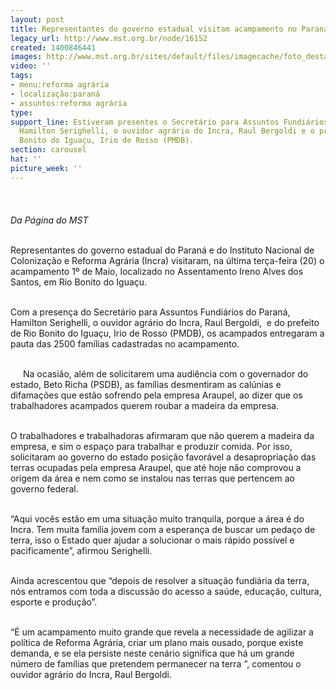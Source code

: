 ```yaml
---
layout: post
title: Representantes do governo estadual visitam acampamento no Paraná
legacy_url: http://www.mst.org.br/node/16152
created: 1400846441
images: http://www.mst.org.br/sites/default/files/imagecache/foto_destaque/fotos pr.jpg
video: ''
tags:
- menu:reforma agrária
- localização:paraná
- assuntos:reforma agrária
type: 
support_line: Estiveram presentes o Secretário para Assuntos Fundiários do Paraná,
  Hamilton Serighelli, o ouvidor agrário do Incra, Raul Bergoldi e o prefeito de Rio
  Bonito do Iguaçu, Irio de Rosso (PMDB).
section: carousel
hat: ''
picture_week: ''
---
```

<p><img style="margin: 10px;" src="http://www.mst.org.br/sites/default/files/fotos%20pr.jpg" alt=""><br><br><em>Da Página do MST</em></p><p><br>Representantes do governo estadual do Paraná e do Instituto Nacional de Colonização e Reforma Agrária (Incra) visitaram, na última terça-feira (20) o acampamento 1º de Maio, localizado no Assentamento Ireno Alves dos Santos, em Rio Bonito do Iguaçu.</p><p><br>Com a presença do Secretário para Assuntos Fundiários do Paraná, Hamilton Serighelli, o ouvidor agrário do Incra, Raul Bergoldi, &nbsp;e do prefeito de Rio Bonito do Iguaçu, Irio de Rosso (PMDB), os acampados entregaram a pauta das 2500 famílias cadastradas no acampamento.</p><p><img style="margin: 10px; float: left;" src="http://www.mst.org.br/sites/default/files/1%20de%20maio_PR.jpg" alt=""><br>Na ocasião, além de solicitarem uma audiência com o governador do estado, Beto Richa (PSDB), as famílias desmentiram as calúnias e difamações que estão sofrendo pela empresa Araupel, ao dizer que os trabalhadores acampados querem roubar a madeira da empresa.</p><p><br>O trabalhadores e trabalhadoras afirmaram que não querem a madeira da empresa, e sim o espaço para trabalhar e produzir comida. Por isso, solicitaram ao governo do estado posição favorável a desapropriação das terras ocupadas pela empresa Araupel, que até hoje não comprovou a origem da área e nem como se instalou nas terras que pertencem ao governo federal.</p><p><br>“Aqui vocês estão em uma situação muito tranquila, porque a área é do Incra. Tem muita família jovem com a esperança de buscar um pedaço de terra, isso o Estado quer ajudar a solucionar o mais rápido possível e pacificamente”, afirmou Serighelli.&nbsp;</p><p><br>Ainda acrescentou que “depois de resolver a situação fundiária da terra, nós entramos com toda a discussão do acesso a saúde, educação, cultura, esporte e produção”.</p><p><br>“É um acampamento muito grande que revela a necessidade de agilizar a política de Reforma Agrária, criar um plano mais ousado, porque existe demanda, e se ela persiste neste cenário significa que há um grande número de famílias que pretendem permanecer na terra ”, comentou o ouvidor agrário do Incra, Raul Bergoldi.</p><div>&nbsp;<img style="margin: 10px;" src="http://www.mst.org.br/sites/default/files/barracos_1%20de%20maio.jpg" alt=""></div>
